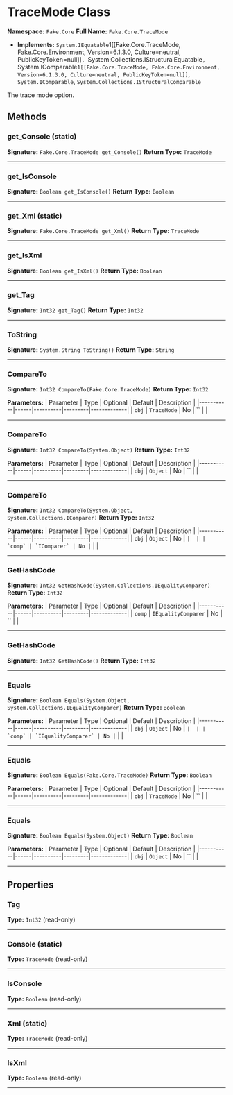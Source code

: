 # TraceMode Class

**Namespace:** `Fake.Core`
**Full Name:** `Fake.Core.TraceMode`
- **Implements:** `System.IEquatable`1[[Fake.Core.TraceMode, Fake.Core.Environment, Version=6.1.3.0, Culture=neutral, PublicKeyToken=null]]`, `System.Collections.IStructuralEquatable`, `System.IComparable`1[[Fake.Core.TraceMode, Fake.Core.Environment, Version=6.1.3.0, Culture=neutral, PublicKeyToken=null]]`, `System.IComparable`, `System.Collections.IStructuralComparable`

The trace mode option.

## Methods

### get_Console (static)

**Signature:** `Fake.Core.TraceMode get_Console()`
**Return Type:** `TraceMode`

---

### get_IsConsole

**Signature:** `Boolean get_IsConsole()`
**Return Type:** `Boolean`

---

### get_Xml (static)

**Signature:** `Fake.Core.TraceMode get_Xml()`
**Return Type:** `TraceMode`

---

### get_IsXml

**Signature:** `Boolean get_IsXml()`
**Return Type:** `Boolean`

---

### get_Tag

**Signature:** `Int32 get_Tag()`
**Return Type:** `Int32`

---

### ToString

**Signature:** `System.String ToString()`
**Return Type:** `String`

---

### CompareTo

**Signature:** `Int32 CompareTo(Fake.Core.TraceMode)`
**Return Type:** `Int32`

**Parameters:**
| Parameter | Type | Optional | Default | Description |
|-----------|------|----------|---------|-------------|
| `obj` | `TraceMode` | No | `` |  |

---

### CompareTo

**Signature:** `Int32 CompareTo(System.Object)`
**Return Type:** `Int32`

**Parameters:**
| Parameter | Type | Optional | Default | Description |
|-----------|------|----------|---------|-------------|
| `obj` | `Object` | No | `` |  |

---

### CompareTo

**Signature:** `Int32 CompareTo(System.Object, System.Collections.IComparer)`
**Return Type:** `Int32`

**Parameters:**
| Parameter | Type | Optional | Default | Description |
|-----------|------|----------|---------|-------------|
| `obj` | `Object` | No | `` |  |
| `comp` | `IComparer` | No | `` |  |

---

### GetHashCode

**Signature:** `Int32 GetHashCode(System.Collections.IEqualityComparer)`
**Return Type:** `Int32`

**Parameters:**
| Parameter | Type | Optional | Default | Description |
|-----------|------|----------|---------|-------------|
| `comp` | `IEqualityComparer` | No | `` |  |

---

### GetHashCode

**Signature:** `Int32 GetHashCode()`
**Return Type:** `Int32`

---

### Equals

**Signature:** `Boolean Equals(System.Object, System.Collections.IEqualityComparer)`
**Return Type:** `Boolean`

**Parameters:**
| Parameter | Type | Optional | Default | Description |
|-----------|------|----------|---------|-------------|
| `obj` | `Object` | No | `` |  |
| `comp` | `IEqualityComparer` | No | `` |  |

---

### Equals

**Signature:** `Boolean Equals(Fake.Core.TraceMode)`
**Return Type:** `Boolean`

**Parameters:**
| Parameter | Type | Optional | Default | Description |
|-----------|------|----------|---------|-------------|
| `obj` | `TraceMode` | No | `` |  |

---

### Equals

**Signature:** `Boolean Equals(System.Object)`
**Return Type:** `Boolean`

**Parameters:**
| Parameter | Type | Optional | Default | Description |
|-----------|------|----------|---------|-------------|
| `obj` | `Object` | No | `` |  |

---

## Properties

### Tag

**Type:** `Int32` (read-only)

---

### Console (static)

**Type:** `TraceMode` (read-only)

---

### IsConsole

**Type:** `Boolean` (read-only)

---

### Xml (static)

**Type:** `TraceMode` (read-only)

---

### IsXml

**Type:** `Boolean` (read-only)

---
